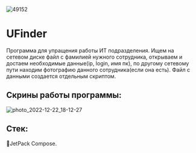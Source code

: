 ![49152](https://user-images.githubusercontent.com/91463015/207063836-fa540895-0cf9-47c9-9483-cdc04b3da977.png)

# UFinder
Программа для упращения работы ИТ подразделения.
Ищем на сетевом диске файл с фамилией нужного сотрудника, открываем и достаем необходимые данные(ip, login, имя пк), 
по другому сетевому пути находим фотографию данного сотрудника(если она есть). 
Файл с данными создается отдельным скриптом.

## Скрины работы программы:
![photo_2022-12-22_18-12-27](https://user-images.githubusercontent.com/91463015/209164419-7b48f535-008b-4696-8101-b1b876b57bbe.jpg)



## Стек:
📝JetPack Compose.
